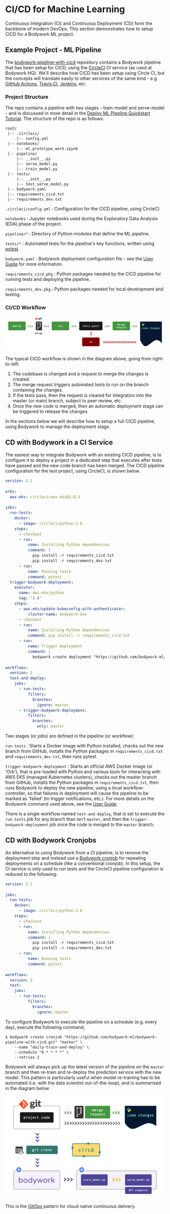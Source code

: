 # CI/CD for Machine Learning

Continuous Integration (CI) and Continuous Deployment (CD) form the backbone of modern DevOps. This section demonstrates how to setup CICD for a Bodywork ML project.

## Example Project - ML Pipeline

The [bodywork-pipeline-with-cicd](https://github.com/bodywork-ml/bodywork-pipeline-with-cicd) repository contains a Bodywork pipeline that has been setup for CICD, using the [CircleCI](https://circleci.com) CI service (as used at Bodywork HQ). We'll describe how CICD has been setup using Circle CI, but the concepts will translate easily to other services of the same kind - e.g [GitHub Actions](https://docs.github.com/en/actions), [Travis CI](https://travis-ci.org), [Jenkins](https://www.jenkins.io), etc.

### Project Structure

The repo contains a pipeline with two stages - train-model and serve-model - and is discussed in more detail in the [Deploy ML Pipeline Quickstart Tutorial](quickstart_ml_pipeline.md). The structure of the repo is as follows:

```text
root/
 |-- .circleci/
     |-- config.yml
 |-- notebooks/    
     |-- ml_prototype_work.ipynb
 |-- pipeline/
     |-- __init__.py
     |-- serve_model.py
     |-- train_model.py
 |-- tests/
     |-- __init__.py
     |-- test_serve_model.py
 |-- bodywork.yaml
 |-- requirements_cicd.txt
 |-- requirements_dev.txt
```

`.circleci/config.yml`
: Configuration for the CICD pipeline, using CircleCI.

`notebooks`
: Jupyter notebooks used during the Exploratory Data Analysis (EDA) phase of the project.

`pipeline/*`
: Directory of Python modules that define the ML pipeline.

`tests/*`
: Automated tests for the pipeline's key functions, written using [pytest](https://docs.pytest.org/en/latest/).

`bodywork.yaml`
: Bodywork deployment configuration file - see the [User Guide](user_guide.md) for more information.

`requirements_cicd.pkg`
: Python packages needed by the CICD pipeline for running tests and deploying the pipeline.

`requirements_dev.pkg`
: Python packages needed for local development and testing.

### CI/CD Workflow

![continuous_integration](images/ci_workflow.png)

The typical CICD workflow is shown in the diagram above, going from right-to-left:

1. The codebase is changed and a request to merge the changes is created.
2. The merge request triggers automated tests to run on the branch containing the changes.
3. If the tests pass, then the request is cleared for integration into the master (or main) branch, subject to peer review, etc.
4. Once the new code is merged, then an automatic deployment stage can be triggered to release the changes.

In the sections below we will describe how to setup a full CICD pipeline, using Bodywork to manage the deployment stage.

## CD with Bodywork in a CI Service

The easiest way to integrate Bodywork with an existing CICD pipeline, is to configure it to deploy a project in a dedicated step that executes after tests have passed and the new code branch has been merged. The CICD pipeline configuration for the test project, using CircleCI, is shown below.

```yaml
version: 2.1

orbs:
  aws-eks: circleci/aws-eks@1.0.3

jobs:
  run-tests:
    docker: 
      - image: circleci/python:3.8
    steps:
      - checkout
      - run:
          name: Installing Python dependencies
          command: |
            pip install -r requirements_cicd.txt
            pip install -r requirements_dev.txt
      - run: 
          name: Running tests
          command: pytest
  trigger-bodywork-deployment:
    executor:
      name: aws-eks/python
      tag: "3.8"
    steps:
      - aws-eks/update-kubeconfig-with-authenticator:
          cluster-name: bodywork-dev
      - checkout
      - run:
          name: Installing Python dependencies
          command: pip install -r requirements_cicd.txt
      - run: 
          name: Trigger Deployment
          command: |
            bodywork create deployment "https://github.com/bodywork-ml/bodywork-pipeline-with-cicd.git" "master"

workflows:
  version: 2
  test-and-deploy:
    jobs:
      - run-tests:
          filters:
            branches:
              ignore: master
      - trigger-bodywork-deployment:
          filters:
            branches:
              only: master
```

Two stages (or jobs) are defined in the pipeline (or workflow):

`run-tests`
: Starts a Docker image with Python installed, checks out the new branch from GitHub, installs the Python packages in `requirements_cicd.txt` and `requirements_dev.txt`, then runs pytest.

`trigger-bodywork-deployment`
: Starts an official AWS Docker image (or 'Orb'), that is pre-loaded with Python and various tools for interacting with AWS EKS (managed Kubernetes clusters), checks out the master branch from GitHub, installs the Python packages in `requirements_cicd.txt`, then runs Bodywork to deploy the new pipeline, using a local workflow-controller, so that failures in deployment will cause the pipeline to be marked as 'failed' (to trigger notifications, etc.). For more details on the Bodywork command used above, see the [User Guide](user_guide.md/#deploying-pipelines).

There is a single workflow named `test-and-deploy`, that is set to execute the `run-tests` job for any branch than isn't `master`, and then the `trigger-bodywork-deployment` job once the code is merged to the `master` branch.

## CD with Bodywork Cronjobs

An alternative to using Bodywork from a CI pipeline, is to remove the deployment step and instead use a [Bodywork cronjob](user_guide.md/#scheduling-pipelines) for repeating deployments on a schedule (like a conventional cronjob). In this setup, the CI service is only used to run tests and the CircleCI pipeline configuration is reduced to the following:

```yaml
version: 2.1

jobs:
  run-tests:
    docker: 
      - image: circleci/python:3.8
    steps:
      - checkout
      - run:
          name: Installing Python dependencies
          command: |
            pip install -r requirements_cicd.txt
            pip install -r requirements_dev.txt
      - run: 
          name: Running tests
          command: pytest

workflows:
  version: 2
  test:
    jobs:
      - run-tests:
          filters:
            branches:
              ignore: master
```

To configure Bodywork to execute the pipeline on a schedule (e.g. every day), execute the following command,

```text
$ bodywork create cronjob "https://github.com/bodywork-ml/bodywork-pipeline-with-cicd.git" "master" \
    --name "daily-train-and-deploy" \
    --schedule "0 * * * *" \
    --retries 2
```

Bodywork will always pick up the latest version of the pipeline on the `master` branch and then re-train and re-deploy the prediction service with the new model. This pattern is particularly useful when model re-training has to be automated (i.e. with the data scientist out-of-the-loop), and is summarised in the diagram below.

![CICD for machine learning](images/cicd_with_bodywork.png)

This is the [GitOps](https://www.gitops.tech) pattern for cloud native continuous delivery.
